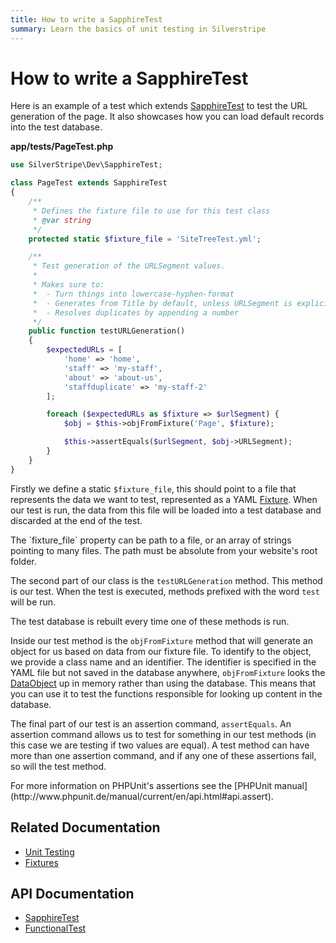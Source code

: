 ```yaml
---
title: How to write a SapphireTest
summary: Learn the basics of unit testing in Silverstripe
---
```


# How to write a SapphireTest

Here is an example of a test which extends [SapphireTest](api:SilverStripe\Dev\SapphireTest) to test the URL generation of the page. It also showcases
how you can load default records into the test database.

**app/tests/PageTest.php**

```php
use SilverStripe\Dev\SapphireTest;

class PageTest extends SapphireTest
{
    /** 
     * Defines the fixture file to use for this test class
     * @var string
     */
    protected static $fixture_file = 'SiteTreeTest.yml';

    /**
     * Test generation of the URLSegment values.
     *
     * Makes sure to:
     *  - Turn things into lowercase-hyphen-format
     *  - Generates from Title by default, unless URLSegment is explicitly set
     *  - Resolves duplicates by appending a number
     */
    public function testURLGeneration()
    {
        $expectedURLs = [
            'home' => 'home',
            'staff' => 'my-staff',
            'about' => 'about-us',
            'staffduplicate' => 'my-staff-2'
        ];

        foreach ($expectedURLs as $fixture => $urlSegment) {
            $obj = $this->objFromFixture('Page', $fixture);

            $this->assertEquals($urlSegment, $obj->URLSegment);
        }
    }
}
```

Firstly we define a static `$fixture_file`, this should point to a file that represents the data we want to test,
represented as a YAML [Fixture](../fixtures). When our test is run, the data from this file will be loaded into a test 
database and discarded at the end of the test.

<div class="notice" markdown="1">
The `fixture_file` property can be path to a file, or an array of strings pointing to many files. The path must be 
absolute from your website's root folder.
</div>

The second part of our class is the `testURLGeneration` method. This method is our test. When the test is executed, 
methods prefixed with the word `test` will be run. 

<div class="notice" markdown="1">
The test database is rebuilt every time one of these methods is run.
</div>

Inside our test method is the `objFromFixture` method that will generate an object for us based on data from our fixture
file. To identify to the object, we provide a class name and an identifier. The identifier is specified in the YAML file
but not saved in the database anywhere, `objFromFixture` looks the [DataObject](api:SilverStripe\ORM\DataObject) up in memory rather than using the
database. This means that you can use it to test the functions responsible for looking up content in the database.

The final part of our test is an assertion command, `assertEquals`. An assertion command allows us to test for something
in our test methods (in this case we are testing if two values are equal). A test method can have more than one 
assertion command, and if any one of these assertions fail, so will the test method.

<div class="info" markdown="1">
For more information on PHPUnit's assertions see the [PHPUnit manual](http://www.phpunit.de/manual/current/en/api.html#api.assert).
</div>

## Related Documentation

* [Unit Testing](../unit_testing)
* [Fixtures](../fixtures)

## API Documentation

* [SapphireTest](api:SilverStripe\Dev\SapphireTest)
* [FunctionalTest](api:SilverStripe\Dev\FunctionalTest)
